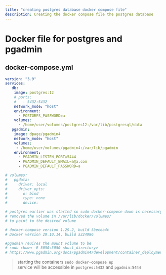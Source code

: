 ```yaml
---
title: "creating postgres database docker compose file"
description: Creating the docker compose file the postgres database
---
```



# Docker file for postgres and pgadmin

## docker-compose.yml
```yaml
version: "3.9"
services:
   db:
    image: postgres:12
    # ports:
    #   - 5432:5432
    network_mode: "host"  
    environment:
      - POSTGRES_PASSWORD=a
    volumes:
      - /home/user/volumes/postgres12:/var/lib/postgresql/data
   pgadmin:
    image: dpage/pgadmin4 
    network_mode: "host"  
    volumes:
     - /home/user/volumes/pgadmin4:/var/lib/pgadmin
    environment:
      - PGADMIN_LISTEN_PORT=5444
      - PGADMIN_DEFAULT_EMAIL=a@a.com
      - PGADMIN_DEFAULT_PASSWORD=a

# volumes:
#   pgdata:
#     driver: local
#     driver_opts:
#       o: bind
#       type: none
#       device: 

# postgres earlier was started so sudo docker-compose down is necessary to release the resources
# removed the volume in /var/lib/docker/volumes/
# to point to the desired volume

# docker-compose version 1.29.2, build 5becea4c
# Docker version 20.10.14, build a224086

#pgadmin reuires the mount volume to be 
# sudo chown -R 5050:5050 <host_directory>
# https://www.pgadmin.org/docs/pgadmin4/development/container_deployment.html
```

> starting the containers `sudo docker-compose up` <br>
> service will be accessible in `postgres:5432` and `pgadmin:5444`



